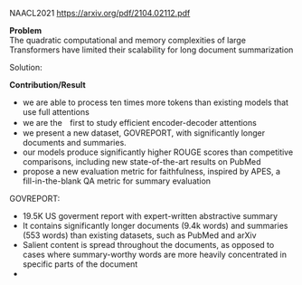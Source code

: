 NAACL2021
https://arxiv.org/pdf/2104.02112.pdf

**Problem**<br>
The quadratic computational and memory complexities of large Transformers have limited their scalability for long document summarization

Solution:

**Contribution/Result**
- we are able to process ten times more tokens than existing models that use full attentions
- we are the　first to study efficient encoder-decoder attentions
- we present a new dataset, GOVREPORT, with significantly longer documents and summaries. 
- our models produce significantly higher ROUGE scores than competitive comparisons, including new state-of-the-art results on PubMed
- propose a new evaluation metric for faithfulness, inspired by APES, a fill-in-the-blank QA metric for summary evaluation


GOVREPORT:
- 19.5K US goverment report with expert-written abstractive summary
- It contains significantly longer documents (9.4k words) and summaries (553 words) than existing datasets, such as PubMed and arXiv 
- Salient content is spread throughout the documents, as opposed to cases where summary-worthy words are more heavily concentrated in specific parts of the document
- 
